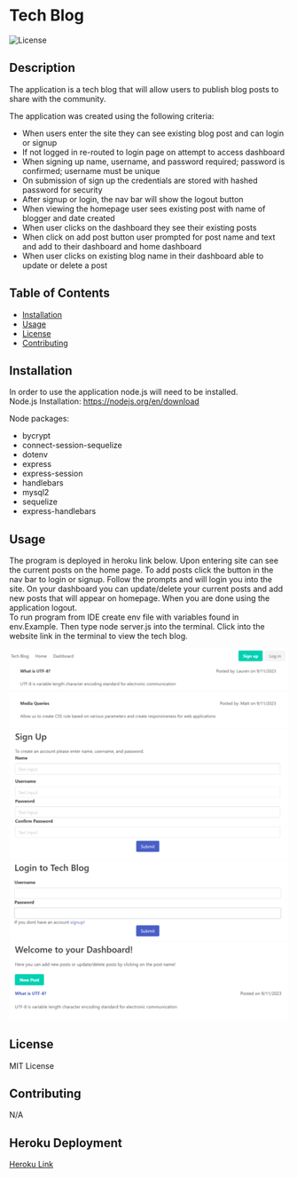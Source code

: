 # Tech Blog

![License](https://img.shields.io/badge/License-MIT-blue.svg)

## Description

The application is a tech blog that will allow users to publish blog posts to share with the community.

The application was created using the following criteria:

- When users enter the site they can see existing blog post and can login or signup
- If not logged in re-routed to login page on attempt to access dashboard
- When signing up name, username, and password required; password is confirmed; username must be unique
- On submission of sign up the credentials are stored with hashed password for security
- After signup or login, the nav bar will show the logout button
- When viewing the homepage user sees existing post with name of blogger and date created
- When user clicks on the dashboard they see their existing posts
- When click on add post button user prompted for post name and text and add to their dashboard and home dashboard
- When user clicks on existing blog name in their dashboard able to update or delete a post

## Table of Contents

- [Installation](#installation)
- [Usage](#usage)
- [License](#license)
- [Contributing](#contributing)

## Installation

In order to use the application node.js will need to be installed. <br />
Node.js Installation: https://nodejs.org/en/download

Node packages:

- bycrypt
- connect-session-sequelize
- dotenv
- express
- express-session
- handlebars
- mysql2
- sequelize
- express-handlebars

## Usage

The program is deployed in heroku link below. Upon entering site can see the current posts on the home page. To add posts click the button in the nav bar to login or signup. Follow the prompts and will login you into the site. On your dashboard you can update/delete your current posts and add new posts that will appear on homepage. When you are done using the application logout. <br>
To run program from IDE create env file with variables found in env.Example. Then type node server.js into the terminal. Click into the website link in the terminal to view the tech blog.

<img src="./images/Home-page.png" width='550' height='auto'><br>
<img src="./images/signup.png" width='550' height='auto'><br>
<img src="./images/login.png" width='550' height='auto'><br>
<img src="./images/dashboard.png" width='550' height='auto'><br>

## License

MIT License

## Contributing

N/A

## Heroku Deployment

[Heroku Link]()
